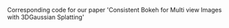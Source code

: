 Corresponding code for our paper 'Consistent Bokeh for Multi view Images with 3DGaussian Splatting'
